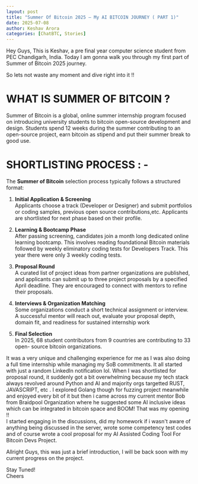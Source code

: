 ```yaml
---
layout: post
title: "Summer Of Bitcoin 2025 — My AI BITCOIN JOURNEY ( PART 1)"
date: 2025-07-08
author: Keshav Arora
categories: [ChatBTC, Stories]
---
```


Hey Guys, This is Keshav, a pre final year computer science student from PEC
Chandigarh, India. Today I am gonna walk you through my first part of Summer
of Bitcoin 2025 journey.

So lets not waste any moment and dive right into it !!

# **WHAT IS SUMMER OF BITCOIN ?**

Summer of Bitcoin is a global, online summer internship program focused on
introducing university students to bitcoin open-source development and design.
Students spend 12 weeks during the summer contributing to an open-source
project, earn bitcoin as stipend and put their summer break to good use.

# **SHORTLISTING PROCESS : -**

The **Summer of Bitcoin** selection process typically follows a structured
format:

  1. **Initial Application & Screening**  
Applicants choose a track (Developer or Designer) and submit portfolios or
coding samples, previous open source contributions,etc. Applicants are
shortlisted for next phase based on their profile.

  2. **Learning & Bootcamp Phase**  
After passing screening, candidates join a month long dedicated online
learning bootcamp. This involves reading foundational Bitcoin materials
followed by weekly eliminatory coding tests for Developers Track. This year
there were only 3 weekly coding tests.

  3. **Proposal Round**  
A curated list of project ideas from partner organizations are published, and
applicants can submit up to three project proposals by a specified April
deadline. They are encouraged to connect with mentors to refine their
proposals.

  4. **Interviews & Organization Matching**  
Some organizations conduct a short technical assignment or interview. A
successful mentor will reach out, evaluate your proposal depth, domain fit,
and readiness for sustained internship work

  5. **Final Selection**  
In 2025, 68 student contributors from 9 countries are contributing to 33 open-
source bitcoin organizations.

It was a very unique and challenging experience for me as I was also doing a
full time internship while managing my SoB commitments. It all started with
just a random LinkedIn notification lol. When I was shortlisted for proposal
round, it suddenly got a bit overwhelming because my tech stack always
revolved around Python and AI and majority orgs targetted RUST, JAVASCRIPT,
etc . I explored Golang though for fuzzing project meanwhile and enjoyed every
bit of it but then i came across my current mentor Bob from Braidpool
Organization where he suggested some AI inclusive ideas which can be
integrated in bitcoin space and BOOM! That was my opening !!  
I started engaging in the discussions, did my homework if i wasn't aware of
anything being discussed in the server, wrote some competency test codes and
of course wrote a cool proposal for my AI Assisted Coding Tool For Bitcoin
Devs Project.

Allright Guys, this was just a brief introduction, I will be back soon with my
current progress on the project.

Stay Tuned!  
Cheers